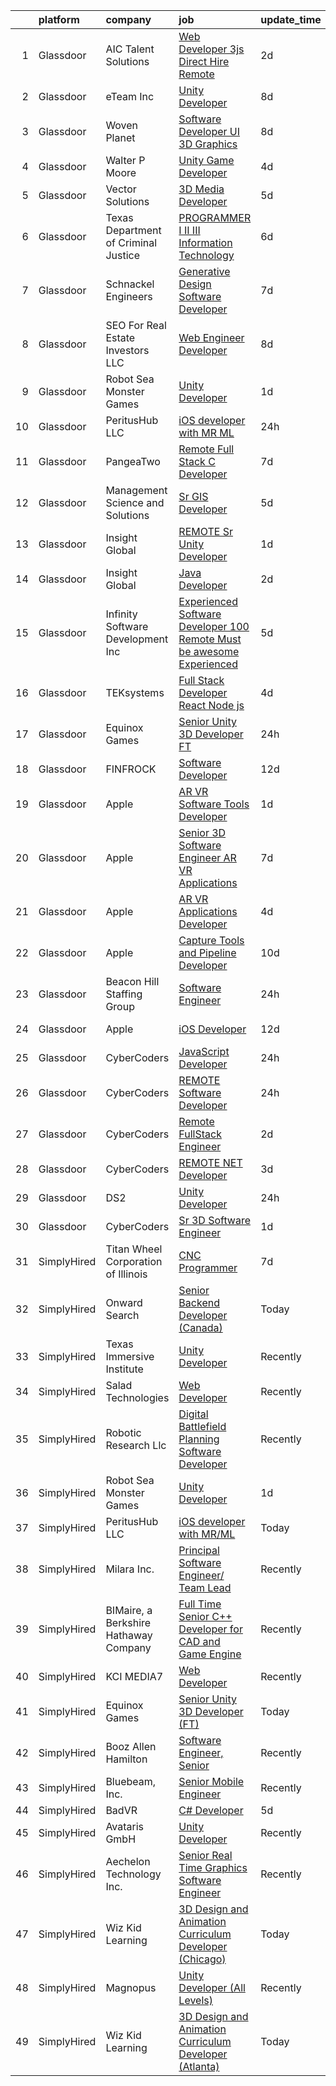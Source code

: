 

|    | platform    | company                               | job                                                                                                                                                                                                                                                                                                                                                                                                                                                                                                                                                                                                                                                                                                                                                                                                                                                                                                                                                                                                                                                                                                                                                                                                                                                                                                                                                                                                              | update_time   | location                |
|---:|:------------|:--------------------------------------|:-----------------------------------------------------------------------------------------------------------------------------------------------------------------------------------------------------------------------------------------------------------------------------------------------------------------------------------------------------------------------------------------------------------------------------------------------------------------------------------------------------------------------------------------------------------------------------------------------------------------------------------------------------------------------------------------------------------------------------------------------------------------------------------------------------------------------------------------------------------------------------------------------------------------------------------------------------------------------------------------------------------------------------------------------------------------------------------------------------------------------------------------------------------------------------------------------------------------------------------------------------------------------------------------------------------------------------------------------------------------------------------------------------------------|:--------------|:------------------------|
|  1 | Glassdoor   | AIC Talent Solutions                  | [Web Developer 3js   Direct Hire Remote](https://www.glassdoor.com/partner/jobListing.htm?pos=119&ao=1110586&s=58&guid=00000181fb80fac09bab8fd3d28c6714&src=GD_JOB_AD&t=SR&vt=w&ea=1&cs=1_35fd0d72&cb=1657781943362&jobListingId=1007998236478&cpc=8795CF9063CD573D&jrtk=3-0-1g7to1uo3jfn9801-1g7to1uolg2ck800-42d1ff104dbc4ce0--6NYlbfkN0CxPkF-BzwyCLkYRtldzuYmlWlTONvvGt8X2wwBmP0USINRxlVSG11m0YhMN7f2FWpQpM8HxDPKWaoAZQ-FeN1BHJDoqOeqMCBDhFoaoZCaK_mxp15qk8aJI9p7B_XnKVsJ6ozzFl-TCZP53hbAXlNpyNc__rzz_JWQdQSZrPUOFWQg8xbiC5uUH_xBrkOFWBoNowC-dqIIFx2QmRo5SI2zRI6zqX5SXeUcCn7bBTgYtiSA9htql2axQe_X2nQB2xfi9geKXLWvB2QRvWkY82GnFKpoVten03HFAiyzsPZieCqcQ9CqOUXPTG3g5FGtxSa5C1QJxkFd4g2usYV-hG0jmyjJiEcKMNv5F5rknKlINh_5jI-Yxlnu6zC06PCOVnInr9-nH7IFbiSbm7jpGdav0Oq9SLUjNpGWN6U35S8zDVpBjETjv6uO32wampGMSdJWKnTnDlgrmQlCcMYHz5zc0RZQuRhw1Bdmpivhh00qi4uUVviSIsJvNqAV6i_FiQ5znOK2GWEjXplC9P_onoC3)                                                                                                                                                                                                                                                                                                                                                                                                                                                                                                                | 2d            | Remote                  |
|  2 | Glassdoor   | eTeam Inc                             | [Unity Developer](https://www.glassdoor.com/partner/jobListing.htm?pos=109&ao=1110586&s=58&guid=00000181fb80fac09bab8fd3d28c6714&src=GD_JOB_AD&t=SR&vt=w&ea=1&cs=1_e6212256&cb=1657781943361&jobListingId=1007985414064&cpc=9908D8D4413DBB8A&jrtk=3-0-1g7to1uo3jfn9801-1g7to1uolg2ck800-e4f5f2f77c7a5e27--6NYlbfkN0BrebvuryEatuNHUHZCAQUz0OnV0ltSPb-mADEOcHGVot9rTrxxekT_0oFh76gfC5mPXlbWNqmB225apfScfrCU2JrkwAS7ewq6yO6Haz_G-wU55LR7RRBedLF-9-2wWB-zpB5YeSZ4IwU1LLrhnPtAiQ9DRpiCdciqnutn4FeqqqxBf-2elZ3V7AfpppKr23Jp4EewEy_82TE77Q4ey9HVr72M5_2YKn_UjOXN3KypQROVe-NnYop8kW2g7Sk0U97S-F-ZV9JJO4Juw0DAt-Q4yX0hZECSGMiyj__pWrajunFvjWBDrm8UNc4Wsv_ZXN7-J8R9rfecLK3j62ukfzXoRZOMG9aLrMM08heGyd9Mv1ry3pR_rlS0H-ndUffC1ufokvv2uuV3ZP5avJiYTmc_Kgy3n-j8fXefW6rFT7Y-5tL8BbJLCu_oRCXrx--RSsUw9NFC2deEzseilB0DJFloZalHH7BtrIALon2oor53C_D3m8oPZXqeBf3hVM327nA%3D)                                                                                                                                                                                                                                                                                                                                                                                                                                                                                                                                                         | 8d            | Remote                  |
|  3 | Glassdoor   | Woven Planet                          | [Software Developer  UI 3D Graphics ](https://www.glassdoor.com/partner/jobListing.htm?pos=106&ao=1110586&s=58&guid=00000181fb80fac09bab8fd3d28c6714&src=GD_JOB_AD&t=SR&vt=w&ea=1&cs=1_e5db8320&cb=1657781943360&jobListingId=1007986416991&cpc=CA5E2B5B7F82281C&jrtk=3-0-1g7to1uo3jfn9801-1g7to1uolg2ck800-45e24007f5f1396f--6NYlbfkN0DSgjPPcnEdvoK3uuxfISLALE6pB1FR7YSHOr_tSg5_QCn410VK5Ds4sai37YL-FnFSoIZqvE9RVYgU4zL2mlfJ_uFXv9xCsapT1JUXc56Sf65AsmN7g1lfrJd60L6aU9d3gZIf_D8CIwL1yA069_Fo_jYKHls2jd_9vSYBSvU59-ydQFe80vLvN-fe9_mRXH5aep4oiP8p3dgFAN-mF5VzDg6PZ14TYZL7oFhaDPrdzBu2b1UdvUio9SYTHgrckERlqAxCSxHcCZbRTIfBla4onSXXt78A0i2L3gfg_m3KS1t2WQsCmelrVEbOEpqwnYO-_HRB2PE-3yXv1uTb6_vr6QwqgNJaZqfuN87Psq9vsncdf1LWvsTBmnmNSJx5AXy30oEbhqA7XsL9TZP5Ogulnx_JwM6GzYxZxUGF7r57xOTx4MwWP8d68k4RqXBfPYk_ccofcrxKBOLkIYUBshkLdI9wsHCyt7ehbjKAQloafVMUW-0qBT_qtS2yg5puluXwukbggS62dG_G00BjUtyhhqH0g8N4kHnMaXZ-EnazjEcPaFbPUjUqfnkaHx2CnU1N6yXo46aIeg%3D%3D)                                                                                                                                                                                                                                                                                                                                                                                                                                                       | 8d            | San Francisco, CA       |
|  4 | Glassdoor   | Walter P Moore                        | [Unity Game Developer](https://www.glassdoor.com/partner/jobListing.htm?pos=126&ao=1136043&s=58&guid=00000181fb80fac09bab8fd3d28c6714&src=GD_JOB_AD&t=SR&vt=w&cs=1_f620845f&cb=1657781943363&jobListingId=1007994178150&jrtk=3-0-1g7to1uo3jfn9801-1g7to1uolg2ck800-a406b2601580dbc4-)                                                                                                                                                                                                                                                                                                                                                                                                                                                                                                                                                                                                                                                                                                                                                                                                                                                                                                                                                                                                                                                                                                                            | 4d            | Houston, TX             |
|  5 | Glassdoor   | Vector Solutions                      | [3D Media Developer](https://www.glassdoor.com/partner/jobListing.htm?pos=128&ao=1136043&s=58&guid=00000181fb80fac09bab8fd3d28c6714&src=GD_JOB_AD&t=SR&vt=w&cs=1_76e2e19f&cb=1657781943363&jobListingId=1007993677142&jrtk=3-0-1g7to1uo3jfn9801-1g7to1uolg2ck800-8e6ab28496598dde-)                                                                                                                                                                                                                                                                                                                                                                                                                                                                                                                                                                                                                                                                                                                                                                                                                                                                                                                                                                                                                                                                                                                              | 5d            | Remote                  |
|  6 | Glassdoor   | Texas Department of Criminal Justice  | [PROGRAMMER I  II  III   Information Technology](https://www.glassdoor.com/partner/jobListing.htm?pos=130&ao=1136043&s=58&guid=00000181fb80fac09bab8fd3d28c6714&src=GD_JOB_AD&t=SR&vt=w&cs=1_bee9404d&cb=1657781943363&jobListingId=1007989483650&jrtk=3-0-1g7to1uo3jfn9801-1g7to1uolg2ck800-961eb515f496a36d-)                                                                                                                                                                                                                                                                                                                                                                                                                                                                                                                                                                                                                                                                                                                                                                                                                                                                                                                                                                                                                                                                                                  | 6d            | Huntsville, TX          |
|  7 | Glassdoor   | Schnackel Engineers                   | [Generative Design Software Developer](https://www.glassdoor.com/partner/jobListing.htm?pos=101&ao=1110586&s=58&guid=00000181fb80fac09bab8fd3d28c6714&src=GD_JOB_AD&t=SR&vt=w&ea=1&cs=1_c4f49290&cb=1657781943359&jobListingId=1007987458836&cpc=93E38780B6DA0368&jrtk=3-0-1g7to1uo3jfn9801-1g7to1uolg2ck800-7e547bc3bbec425b--6NYlbfkN0BrTPNwjDoELvBVia9gkET74rNEsU_fi4RRK14NiMbuskwBmYiUl43ITcLe-zL9azDC2bpr2SCa5atbsWtVarJGFgRc_UdXsaXv9eSq5MhWIbYHXS2iNjxtl57jP_-YbQkWhoL7t-RZsYxZUoCrAWVDMEXxgRFdx9CQTy9-cnfIsIM4DpLEIpgy2J1BXSAbDoYknEm-Q6iqFiNektkaYG6dS66SngrUwl2ALFp5ZDKoh-6HpZ17ofqJaV2E4j6OgbWMRUzC2ax27rPq4tUdhvBBoYA5JicTMkBFNDkP3j-f6muZBjlky27rKlByzNx6YjQ_7KtgovrlYwqAjrL7w-cHamHS-f9nJA-YDhaZJF75jFPLu6T1kN87SvyL5slZTQUWM91OqW1jtub0leyA6lwvz6obJPla5v2H8YQYLh00mZI73ABFVxh_SeGWyHreKqR5LkoZViWoMYNXVbKb_7BQmf8VMPyNleF-7lUUnxFSDYeCGNmQfR37otQCAXF-JM9TBEAWuexCQTtA19bnUMc9wnkX8jvAc8I%3D)                                                                                                                                                                                                                                                                                                                                                                                                                                                                                                    | 7d            | Omaha, NE               |
|  8 | Glassdoor   | SEO For Real Estate Investors LLC     | [Web Engineer Developer](https://www.glassdoor.com/partner/jobListing.htm?pos=113&ao=1110586&s=58&guid=00000181fb80fac09bab8fd3d28c6714&src=GD_JOB_AD&t=SR&vt=w&ea=1&cs=1_58f64d2a&cb=1657781943361&jobListingId=1007984815447&cpc=1CBFC3E34E2A31FF&jrtk=3-0-1g7to1uo3jfn9801-1g7to1uolg2ck800-b3d23f29abf857b0--6NYlbfkN0DJfnl776HxIft2MNDC1rkXQ3Z9Iau6Lmi_e5Adjz34l-U_GG9K-pzeo5vzy-H4UdIoCW7Lz87_etdtZZRan6N-1kVoIxyTUChKASzotUIiuPIjmTCuTgAcmu4rBIGIwj7m7wEjObYtC0hBXrIScexmHwPmZ9QxsG_rHyC0eOPqSdmYPAJwIkCP02SvWl_BBPDvoDbIrVCp5Og6X78mQdLcqa-0i_SnKLKrJ0nEiZV82l1z81q6x9vuObeeDKaifqmY7HckeJ1U5hrMGzdr6YLwKT4jeO9MqY9SyJxynu_eY5fszWsOjJrowYsNg_RJuIzPueuMOLgVt2jLagESDfwMyfU7MUQZ-Jhiy1wG22q_MusMUzPfcAHKO-CcvyTy97iJu3mR6CZaHIHESfdYJmeQrAcy7aB-o1MT2bF-ljLcC9kljTNFJCCZ-JzquRYyzM96wLsHEGv9Wbcyww66jfMZMvYOjgY7Byv6kvB7NkStV6NQfQDZWWiKE_yG_MaSMls%3D)                                                                                                                                                                                                                                                                                                                                                                                                                                                                                                                                                  | 8d            | Texas                   |
|  9 | Glassdoor   | Robot Sea Monster Games               | [Unity Developer](https://www.glassdoor.com/partner/jobListing.htm?pos=127&ao=1136043&s=58&guid=00000181fb80fac09bab8fd3d28c6714&src=GD_JOB_AD&t=SR&vt=w&ea=1&cs=1_8dff0991&cb=1657781943363&jobListingId=1008001069165&jrtk=3-0-1g7to1uo3jfn9801-1g7to1uolg2ck800-bda0a343296c4b50-)                                                                                                                                                                                                                                                                                                                                                                                                                                                                                                                                                                                                                                                                                                                                                                                                                                                                                                                                                                                                                                                                                                                            | 1d            | Remote                  |
| 10 | Glassdoor   | PeritusHub LLC                        | [iOS developer with MR ML](https://www.glassdoor.com/partner/jobListing.htm?pos=103&ao=1110586&s=58&guid=00000181fb80fac09bab8fd3d28c6714&src=GD_JOB_AD&t=SR&vt=w&ea=1&cs=1_9b4a0b1e&cb=1657781943359&jobListingId=1008002653990&cpc=D99DB9A39DE67464&jrtk=3-0-1g7to1uo3jfn9801-1g7to1uolg2ck800-31c7f6a7fe75da96--6NYlbfkN0BBGG9LMNqL16EzDx9S3nKk4b6IwprgSJginr0DZD_oWwIUlrrUOnxWQk4fUBn7-OJODMcwRmh8CI1L4KRUKNsLcYLAsYFbI2lKvtQPqBe4qqEZsD0onA13uwruH8CgzsgqL0YlGo9B7XXch487yOxGrS1Ko6PvxMwLiXfg9tPhRwrYJDP5NAXrSEBy_ks368w9306TXNuVvfylxmt1PPmiKLqaexqqo3dGR_o00-Kk7SbduguXxOWsZBRdpslFrOgiy9eWN82ydL5jzzcbQH2k7glf31TmJxkxfplLzxkT4s7qIwtms-B7-xQTANi5eEUtmMDxPdejirfnqwpuXzZZ1yg2vpxKROtcdC2vXzlEW4yJiOYGkqstjLCer6JRI6xA-b3kmy11lt191G-1eGVa2uV6ol857duUosLGASAl0Lr5BHCUsexLJwDnNZ57r6CFlxW7mQyv_g2lExv_G4Vg6Z-kLb76IcoN70Apt3XgI0aEsn4udUOO701WR4roYnb6lFA5ZsFRCQ%3D%3D)                                                                                                                                                                                                                                                                                                                                                                                                                                                                                                                                  | 24h           | Remote                  |
| 11 | Glassdoor   | PangeaTwo                             | [Remote Full Stack C  Developer](https://www.glassdoor.com/partner/jobListing.htm?pos=107&ao=1110586&s=58&guid=00000181fb80fac09bab8fd3d28c6714&src=GD_JOB_AD&t=SR&vt=w&cs=1_a1776411&cb=1657781943359&jobListingId=1007987822530&cpc=63C68CF611DF075E&jrtk=3-0-1g7to1uo3jfn9801-1g7to1uolg2ck800-b4681075ca74780a--6NYlbfkN0DNW2r_g_L4iYlqGxiHKsZQ9YGI4uo45ioTMb5HFAR8n6iDGHO1VjmvlIPbblnpE7ZtFBUYOjTuSl88U1jlK8KBNXypQKDW4Bo4bremIaL_2KQUJN-eXeaNSHEhinoUH7nP9bxEoLzuq5DJ5Nb9TgROI_7XQVUiJwM7zoMFyd7Euhr_f6gFbbZOqLOSWdkaGPtGeqUe__tPvXsYU_hVeXmvOPSE7crxtZ89-4IIFc5amqrUaJlK3a1sXQcRckLht0qhSl52FEwoLrUXk9rjahfiPe3o1SVSOTyD78I6eYLdA2wYVO6O6v0p_Q8JEXCLYiJaxlKed-FEnW90ESOhfdFu9B6MbH5uHdaYvjDJbFuCi2c3U2oX0ohMeciSuAsZcsRi29nRApwokczroPX9g-P0haZBL9jsRNJhZQf0k82pDpYSBQDGCw4oUmRI6nqMNzje_S_qbP0cipdvJe4ZQ6aZNvtoR8tQy314NWvIfsyUp7AUdXJbAl7cEBDVMkJrBcc%3D)                                                                                                                                                                                                                                                                                                                                                                                                                                                                                                                                               | 7d            | Daphne, AL              |
| 12 | Glassdoor   | Management Science and Solutions      | [Sr  GIS Developer](https://www.glassdoor.com/partner/jobListing.htm?pos=102&ao=1110586&s=58&guid=00000181fb80fac09bab8fd3d28c6714&src=GD_JOB_AD&t=SR&vt=w&ea=1&cs=1_0301a4ca&cb=1657781943359&jobListingId=1007993181729&cpc=96F8E6828E6A41D1&jrtk=3-0-1g7to1uo3jfn9801-1g7to1uolg2ck800-a9695d677b6a2142--6NYlbfkN0D788tVLZnHYB2JKTLmCXo4PydfvtZKcdbYx6lxKaz3Ivsieb2l0W2pmT-FnCBvTR_2KStkHn2n18Met3D4blVPB3VXfhj9WqCcKZXx2lqe6PNsKh2TVpT8N6_9mGIzwqC1aQ-9oxuxGHefqz2Hzn5Vi7fjIW9PAaonWuAqwN_JRMWxLAokTEh35qHHAVdiPYF7wfwuit3zWRml7kfDC5cllGmF58nvs1YBDJC0awGsG7UG5xtN2qnoAKqs7GsQVBfNE64b0Vumyig32idoMgf1UYhfTFYRLtoS-x-00xIc4I7cTb2kMkLqFe4YMlACTNZbib96O21G4K8hyexjDKJkT3Tl-wVVZfILqLUseAGj28a1QhX4ptlEAXlHluH3rUTJkr-joZ09stpZZI-U4qBIM_71ltMRwTNKzdhgvV9-d2OLb3Lsv8nvRPRJFxPTGR-3w4uUtd80U_XWRaHXzGWj-zUWf1-IWOXF-rkzml4c10hJFtuZslCOml-8IFrp3ko%3D)                                                                                                                                                                                                                                                                                                                                                                                                                                                                                                                                                       | 5d            | Washington, DC          |
| 13 | Glassdoor   | Insight Global                        | [REMOTE Sr  Unity Developer](https://www.glassdoor.com/partner/jobListing.htm?pos=124&ao=1110586&s=58&guid=00000181fb80fac09bab8fd3d28c6714&src=GD_JOB_AD&t=SR&vt=w&cs=1_c1b795b8&cb=1657781943363&jobListingId=1008000659662&cpc=654405A9B1E0A9F5&jrtk=3-0-1g7to1uo3jfn9801-1g7to1uolg2ck800-80788efc9f9fa667--6NYlbfkN0BKkHZu3wF05EeDimN_p6sYpKCMArvwa95YdH7UpkaBCqc7l59ErwqcyE8VoIfttn5W_w6EAn_SwakPyuGwpNktc_gZHAw-DgQg7Q62UskeLFQjDiXWL9q4pTh5dHyLXLlE5DhZ-P-H6iXdr4RaTGQwTo8Cr0OwsUIF93ICJHXQej6cjs5axxA6RAN1CYWUDh5Ttb-XufQLSO3rJ5SGF7-J9TxyQ3nakVQumC03MOj_Y_Kah5pIaXj_9hKLszCCzrdVLbpO7OnXtTy02dnhoHPfkwUige7nSVeHZ8Swg7rBngUnb1sc_IY7NJp0y1ZevfsrD-yd5WHTke66Y3DAPqnIsyBZeZhdABFrABjhWyX1fN1E80RvoA7YqqtZq4NEGi6nZrAfb-vJrvV3qYhUppY5fezCJkYmyREw-Wguw1Mcw0uBNhnSGo6kC6LImIpR96Q-VO7RLQOp_QBkPjwy-HTB9TlFsIlcqcFUW0wqQQsyew%3D%3D)                                                                                                                                                                                                                                                                                                                                                                                                                                                                                                                                                                     | 1d            | West Hollywood, CA      |
| 14 | Glassdoor   | Insight Global                        | [Java Developer](https://www.glassdoor.com/partner/jobListing.htm?pos=125&ao=1110586&s=58&guid=00000181fb80fac09bab8fd3d28c6714&src=GD_JOB_AD&t=SR&vt=w&ea=1&cs=1_76bce1f3&cb=1657781943363&jobListingId=1007998111564&cpc=8795CF9063CD573D&jrtk=3-0-1g7to1uo3jfn9801-1g7to1uolg2ck800-d49feaa506f6a5d7--6NYlbfkN0BKkHZu3wF05EeDimN_p6sYpKCMArvwa95YdH7UpkaBCq4jyhlUym-tVPKEMJWJqtIBWST8Ridvuw1TcBNgvslqBVC8grcucwUnlNZb9QChZi6R9F0DHkHYcD0Q-HjzaXM75yNf0_7MxDrVv8GJ5VEHkx3orCTyQh5PcCSWBCeZll9_iMThV3C44zLOmaPh3LWpJdRB82gvIRzu8ZSS2hwpqTdKr-IsQtBALFPeeVjKDBB2dK65yraeiHeGZ4QCBS4YymlGWBjlHgEo-mrkfXCGeOyqFvH61gwmc_D1j_QubixPbQlKNSQcnlFuN8M4sDJJEiXiJ2CPWBU_2LzhfjAtmCWnnEV1GCudeP6abd2-4HvtKy47ODMhLOwqfOo-Caep5QWGboIXKM7Ewhq1JJ10Tg6jEtLM8HoY9AEHpTmuSoC3jwdQEshXimCjjLz48qPmC9-qT9e6K-2gsf32S8_oTRUI5Mgp_1bke7Px5RscfITEImplxdFQXCICCVW9txyYvq5oQzFUCA%3D%3D)                                                                                                                                                                                                                                                                                                                                                                                                                                                                                                                                            | 2d            | Syracuse, NY            |
| 15 | Glassdoor   | Infinity Software Development  Inc    | [Experienced Software Developer 100  Remote Must be awesome Experienced](https://www.glassdoor.com/partner/jobListing.htm?pos=105&ao=1110586&s=58&guid=00000181fb80fac09bab8fd3d28c6714&src=GD_JOB_AD&t=SR&vt=w&ea=1&cs=1_9237a43c&cb=1657781943359&jobListingId=1007993394974&cpc=1160948BCBA38B5B&jrtk=3-0-1g7to1uo3jfn9801-1g7to1uolg2ck800-eac65cdda7870806--6NYlbfkN0DXKDYI_yepg0NlIxbNRNpLYk6-xAUlLi5O8UrMeMQSh3pNpjdiW1Sf8S7F-R7ry5FRXc-juaRw04YKabKgxk8-6Iru4SUJLBmPhkQiSB2TipXdLRwztxZIGFPW1Q4dowMoeyW0CQZCb3NDnlQrFdAgvHBP5WPEDsrbrqIc9s6hXIaXGTBynWm7xz1TuoFFnYbTTs5ynBp_ESOZqAop8XBa35Cik2tBdJGCW8xUOi-kagEx-Z_iULWlSzapSXzQ5q-E_SDm1IwbC_Ee9-13DjhCyg6yoJvL_fNtlVQZ3SheGYY_KNSgxJGl7S--KJJbPMOWZoO9UT9IsHSDCDKHZXbHj-4PjdeITn_htVQ1N8l3IQdJbr4VGxjgC7QcWPSZMx020o8K3ud_jkKckjiu8GldpNTrYjEo-6pn1FN05_Il8LbSSsKHYrDW4LntGnClghKKrAzKjuOQoT_U8SD3N43XLLHQGJuySvUfqB6FBP9Wy2h2lX3p-dHO9JlGeOk-CIgN_C2sk1YVFqbfqav8exXhF46VfjmrBSkA_C8TZC11v47DUeZN7dLzq4_KiGVOO9w%3D)                                                                                                                                                                                                                                                                                                                                                                                                                                  | 5d            | Remote                  |
| 16 | Glassdoor   | TEKsystems                            | [Full Stack Developer  React Node js ](https://www.glassdoor.com/partner/jobListing.htm?pos=121&ao=1110586&s=58&guid=00000181fb80fac09bab8fd3d28c6714&src=GD_JOB_AD&t=SR&vt=w&cs=1_eed91156&cb=1657781943362&jobListingId=1007994197078&cpc=FD1C1DA32C38CFA7&jrtk=3-0-1g7to1uo3jfn9801-1g7to1uolg2ck800-e5470a0c88ea5a8f--6NYlbfkN0AuKz8EBO1xHDEL7V2YF9xF3dC_I9B9i-Zw2Jh8clPMK9BxhHDJszxSyW718EipT5MlaGIjSuPp5ThcRqBXMXYGPTa03Ekk-65yCIpng8GrnZwI-xdKEpRv0ZmCj6anxiJ7czwOpXb1PgzGPNwQoOONxMJO8q6FFUY4ZKBspCjha5KoeZTS0ko41y7pU3u5dFtODNAb_8SgvG8pLOtejoZ6odlNPfcl0zri6Z-ErckbIbIdHNm4VZ35V9WcZCF_eoMtvdpbnVqeD2d5iQq_ADXulTMCryibHXcYIswz1O_5avjnf8E96PiKJtrCCdEenVP35nDwTy3Dudf9OB6RYq-ZoAV2s6UVk8unvH77QN8v5yBH-rCurmXzJ77LqjtNlei1Amy1O06P19XqvuC1eVHzP5hHS9GHgEVV6jB8kOh5mg_qjVD8AjlX5mQVLf2pgPCp1hl4yHJk_3FcoN-SMNrngavsDSjeyH7mNOyW37gH1wqxJgeYS0Rg4r0t1ITM8Zs5sViHlgTqXlWmd5FC5bWr7eI8sxhtZc30X9n5_ZIiPu2AVrlOndNDJQcer8CKQy5xn-PwnLPlGfp5P5QDQk4VakX-5a140ojcNJ456G1p6_pFgJwn28VCLahIe7LMGaIxlQjS8VcsfC7-ft1Y4wFbMta-F0Kaw1WOE8p49mhpFUSg9oCv1Jpg5l6bFtBdt-hfEenDjDfRzbxOyhLgStSu5kGkrWu3cr_M5r3emV-_iTTKqPiKy7Ja_0z66j72z2ozX_45gSyNYffoE0czgHpcsIh26gmqka9Q_DsxtGCsXEYmb945Y1cMQXA0TQW9ZYirkkaRQxOg_gG6Fd74z8vSgUimgmeZved1krwxSsUXoOfpxAh3HAWgl1pnfrUy-TzsuKvde3UjzofAeq964TSI8RnywSLgCkuWE1fIvjmQXw-0q_UCQDVHg-6bmAogQN1qKh09r91tLg%3D%3D)                                                           | 4d            | Atlanta, GA             |
| 17 | Glassdoor   | Equinox Games                         | [Senior Unity 3D Developer  FT ](https://www.glassdoor.com/partner/jobListing.htm?pos=129&ao=1136043&s=58&guid=00000181fb80fac09bab8fd3d28c6714&src=GD_JOB_AD&t=SR&vt=w&ea=1&cs=1_21bfdc5c&cb=1657781943363&jobListingId=1008003082129&jrtk=3-0-1g7to1uo3jfn9801-1g7to1uolg2ck800-998934cf1a1a27dd-)                                                                                                                                                                                                                                                                                                                                                                                                                                                                                                                                                                                                                                                                                                                                                                                                                                                                                                                                                                                                                                                                                                             | 24h           | Remote                  |
| 18 | Glassdoor   | FINFROCK                              | [Software Developer](https://www.glassdoor.com/partner/jobListing.htm?pos=104&ao=1110586&s=58&guid=00000181fb80fac09bab8fd3d28c6714&src=GD_JOB_AD&t=SR&vt=w&ea=1&cs=1_320626fa&cb=1657781943359&jobListingId=1007977621221&cpc=E6B95A06C1BC174B&jrtk=3-0-1g7to1uo3jfn9801-1g7to1uolg2ck800-801552c2a24b1d78--6NYlbfkN0C3s6SQssVyjM0TBjXC5cY90NsFTu6k7iXDnyh6Xjam_d9QdXGBKCdiTRGlxXPp6GLbcA9E9r8q4p3mOp5GraLVB1M4cMKKLsfTN3yev7NTS7jOD1a0Ueiv6Gv_FF1NPHaKm8CTgzq52isBT_HRWkNw1T1zekeHzhwHdMJ9l6qIUaH1iTu73jV1ZriJrbFUvU-Y8zh4mXU_MCH9mP-VyTQNT93tveAXHj8FmRHYoJH-2tj6KTuKnU002Oo3s_lIBs-gvIbkP7BtY2-SCNyrxFg06ALfeUw1Ablf5yClYld1BI5w2U-eRwdXOJP29PxAFnwv5YVcFHPoC4c9tvI-l2yBc3p1exENREjlyi4PGhuEIuRCZdu9CroymrGjLE-e_iAtIcKMA3SQnkqKPAGHEZC_ECZlBXTPCAn_eZAEeEPPXIfHKXDWtXGV-19xUSd05X1JGtDCW3RwlG0gDGj5mjwvl33h3CWic8CxqIHwDtmFA7-IFWwB3VfXK3OZXNP2KTY%3D)                                                                                                                                                                                                                                                                                                                                                                                                                                                                                                                                                      | 12d           | Apopka, FL              |
| 19 | Glassdoor   | Apple                                 | [AR VR Software Tools Developer](https://www.glassdoor.com/partner/jobListing.htm?pos=115&ao=1110586&s=58&guid=00000181fb80fac09bab8fd3d28c6714&src=GD_JOB_AD&t=SR&vt=w&cs=1_69dcfcd3&cb=1657781943361&jobListingId=1007999357679&cpc=8795CF9063CD573D&jrtk=3-0-1g7to1uo3jfn9801-1g7to1uolg2ck800-5e34a489f6bfa617--6NYlbfkN0BvKrLyj5gPmtZO9T8euul8TCxuuKNOtzRJOomxnwSEodTz2Bc-sPZlbtkML8D-m4o0PPBKMtxpViCtWmEE0Asi06jdIkJ37GnsvMDEpY86-qECgANHY2kZnqm_htqoO8YKbtAm0QdrFOTc5ifMorPfoh7a7GKH0mRGYkc13_SGDKeidc8QPmXEFS6GjZoHFDC5KP0iJK2QGCcNusNqJchTZJqjZEEEow60A9EQnNRfeAWRicvhHzLdQ1EdpoiXaZ2tEmUO2Tgbctt26fdfMooReWaQlpxXScX-AEDXQXiE6obaK4BMIs5g-FgnjiC0ObO6JAE7-a9f6qBmwcLDDpAN2XpAHswaAv7T9z--spW1frIW3JoXXAXct-8_OatlizsTiRWiLgLwtfyHS0R4D8OugUdMruCxEHwaau3fKLSHOod4NA_vEGIEJhBLHTRSzJBfmPBdD1IlmaA8UFLMholaClL1KD1vs-_wp9EEnidP71BGRLH7__LMHki9FLhyWK0GyJCbQNYeQHUonwpp7PT9fql_yXUysZKZsYVWbnRmOaqHOE2JcWkP7dUXWTPS1vr5vP2R3hQicj5IGTy0ibxF2fiCImQWItS0M44AFJtKzPeD8cf2JFhUyNi8vdSYxpzCE3MXbhi_TpVg7lH9CPUQOd0ri_B1Ou069uxgYbVd420QLvUCPTi3AkddUUvZjQMFqDbP7uEPAXix7k1WbiD2ii-XCKIMJCBdehbG6O2_TGoSxV_tuMFIfX1jiSl1yGQTP2ogCkW8fCpuZ65-MWRa3NTHOSC1_g9mku5qSJfxpPkGdhUwzrhBkP-rmwaNwqCkU1WmKrqPy_Uk4S_ZXbvUOMXCA47xI5d2ODKj4NlJnKfFcoW6S7kih7AOiiLzltS1sR_avIobD-VuS2YdM22yb6qxqTsWw9L0yzkxAZFWikS_Ni1KnTbWLnq2OjZx72VQTidLnUX6xnKMgsKkduB_)                                                             | 1d            | Boulder, CO             |
| 20 | Glassdoor   | Apple                                 | [Senior 3D Software Engineer  AR VR Applications ](https://www.glassdoor.com/partner/jobListing.htm?pos=116&ao=1110586&s=58&guid=00000181fb80fac09bab8fd3d28c6714&src=GD_JOB_AD&t=SR&vt=w&cs=1_8d254490&cb=1657781943362&jobListingId=1007986637432&cpc=AC285F3A3ECA6BB0&jrtk=3-0-1g7to1uo3jfn9801-1g7to1uolg2ck800-4186d3402bbf687d--6NYlbfkN0BvKrLyj5gPmtZO9T8euul8TCxuuKNOtzRJOomxnwSEodTz2Bc-sPZlbtkML8D-m4r72eF5UcTDMU1FaSYnofi4ylDPY8Pt1Ty3StQr7k8aEwbt-B-z-gOzzE6aq1P65m-tE6OhN0GONET-xmMmOEDXAdSHNfjDSeAdtU_SylFYXs0TNh3DdcT_BUPrq7TiRpqR2yEqMXh6tPekF8TWLFI2_Q8UJUJXES51v1CUhZBKTZBNDyRQqFobCsDIBGdfNUUFzd0S_iZFvOPi6SKkd9fDAKK9iwTQbEusAU0CYNC619NUTVZPrpOg-IhNEpn20hCtvblM5MBmdUaR1JMWdnLurYXm9sYM39dCORqdHAuG0R40PjPpwRkFXxdCwVJWXgfQwbMAXULdH2EPHW2g7GjUPWOyk96xdswK03Y2_ctOxrZWz1UE4ElvXdAvScktXwrXVTslCgf_LDJROuQqeWhbBMtQgly9LXAljakH82sbXVRpUnAlt1Yi_ZSsUZodglxirsp_yvC8JbzjTkuFjkRbwgSVAjwe_ZIRxj5KE3VLdO2ucrSTt9mINtt2_dT44CkR_3zFm6lWXAeUFlw3pqV2QRs_22PYIxoo2mSK0rN7HW3RFNNjD_PIYL9DeNc1xAqS9_5FpLyHJ2hl8f2wqdUzcPQFMs610qp97YgIGLcjxn1rDzNMTLzYHyHJn-q8MTdj4000xIRcLbIUDDRLpQbFY0IIlmN-mksKSc8q1KHzBWBarv-9YSIm6gROeeqb3LDu34-9psxJjiwVC2Ek2q3uQ-osiggtHo_rwhe_8X-KRBowulYnT6PfeItEj9UDQi-kB6orJ7cpKEXAhKtas_lPNZnBSRxwZ5LackQU9t3F6iBISES4sndHSOhbwqsMpxDNWuRZ3qVeU6M9eLjP1-I_ZupdseSEu7Pdj1ZefWGMgSn9SKmaPuKjQVxQc4Dd2sO2NNX5zkvMC0lurpBcipddNIVTpmXnIK_ZB1cnLXLwkw%3D%3D)               | 7d            | Boulder, CO             |
| 21 | Glassdoor   | Apple                                 | [AR VR Applications Developer](https://www.glassdoor.com/partner/jobListing.htm?pos=114&ao=1110586&s=58&guid=00000181fb80fac09bab8fd3d28c6714&src=GD_JOB_AD&t=SR&vt=w&cs=1_4b78f0cf&cb=1657781943361&jobListingId=1007994891462&cpc=F41FEAB56D215062&jrtk=3-0-1g7to1uo3jfn9801-1g7to1uolg2ck800-15adf13a267b7ee5--6NYlbfkN0BvKrLyj5gPmtZO9T8euul8TCxuuKNOtzRJOomxnwSEodTz2Bc-sPZlbtkML8D-m4qO4tenHzNlb7E2qJGfEyi-pL3ya1mCfx4mIE81vJ-_0NUs_GDhmArWDmFns1206buQWsG-nkoYsR4TWoGSK0mR_xd7k5MLJckPV9qEvYYh3XUp54phnNmACGSc7Ya_8FOwqMdUYGzTNb8wSjqg3HVf5bivh_gq8a2i7e4vbKjdBBpQfIYf-9I1Wr9dGchoTcZEzwmJCSofzm4exmQcIjfAYhM_mcFXIMBWMdbUjS_8XXNA6i7wmiO_3GLtsOLgxGjyGiffKLUgq7dIYC7tGkrtBIbuFChp9HIw6T1ss49EGkP2BNAsLcAAKNHexVPxpEUYwyuF8m1z2VuH9zV0JLNV16L4JnzNzp_kElW6Kf0s20XKvnhjqairqN3Q-Q-1A_A9oIUhnJy1B4Y5TVOahqwbeciCuEiH2PJ4Vk_h_13q2Do0yFOA89osSia5bCHmBFV6NDcWR-nN6ZiDz8g5IY6rtB3LoJ7Lx3KfUaWrmJBpkMiwVZpdkzhCOM5xgBPTNTqx8Ut96TeQ-8u1ovJpuUj3vbv-4GSWZ7AUxL2vKodrsvW9aO0upjPiUhBuh0zSUjTOKAXOYjEngsufNhP3okAOeT3tt_a01qj0j1oGtLymxXq-l89R-h4xZjz-kamyZJLjwwxxWO5oBWucO329kgVdYpN4QPxA9ntHKB7x_U-TsztlXP5QjAbtyQRyNOhCEwhd3GGsW-etF5dBKtjqjWemULgouilyEeKeLyaOgiCze7BUbFs8xAz_ZoBTS-CD6fgXot1aeZdx8ugoZWZ7R57KUWyb33T6wjtOJH3m5H5JwKD5PJPFhnw-sdJcuntFRbWymEwRFygGPqbZiS3XN9C8GEpJlm3C8s0K2eZ4sfeEHnf1RxLlnJRMr17dAkR3E54kvEzOlwbqWQ%3D%3D)                                                                   | 4d            | Boulder, CO             |
| 22 | Glassdoor   | Apple                                 | [Capture Tools and Pipeline Developer](https://www.glassdoor.com/partner/jobListing.htm?pos=112&ao=1110586&s=58&guid=00000181fb80fac09bab8fd3d28c6714&src=GD_JOB_AD&t=SR&vt=w&cs=1_0fb1fe56&cb=1657781943360&jobListingId=1007981077928&cpc=654405A9B1E0A9F5&jrtk=3-0-1g7to1uo3jfn9801-1g7to1uolg2ck800-c796805ec619ab98--6NYlbfkN0BvKrLyj5gPmtZO9T8euul8TCxuuKNOtzRJOomxnwSEodTz2Bc-sPZl5OJ9R4TJsNdslf4gQgEh9Pz0Pe1S6v1FwmfXKaxTZDoi0i6Cz_sugynG2e32SYVCiG60qnXAXnQ6-taL3j1WMMBulRR4e5LvBSZEP6tQ8QHqL4qh-aI1MnI45mOz3nx7iH82MVD-dBPfUfhU0PvBvLHD5yZy6Y22Zmiqkt0INfmml10p7yCLn7YSqE3R0kTUWEgdXTV0Pd7YQXTHYPipkTDhI6X2AvBiC84dRBBLZeDhcJ3ACn7S9WxP7Opcb5Uqi4tnhX6pOzXwllTSopECQx5woUxoFmxhPo7IBKp6ZN98CcVpNk--hbEuSjzrP6LzshawfZCdpNwyMilBVvv1ukHy4BAzWNYtHPQOvwXoxkzgoXR7IIiVqqhA2VDmEfK11qzpdk7SWSHtnuvKvAr9hy8ceI14eXrYOLtTDkFxmBZvNFbmNPRHmoPB6NYfgY2rjI207vZpzGHy4MZAO30nlKGg6rI-P_TjPT0d7Ef1v8hEDVBYVn5Z20pyaiA9XD0v2WPsOoTDfolcGbY37zE6QXrDxmp-nAFwH401zdiP9hqdtFUFl3Cv49NGw-TuKKKiVCmwRJvGpd922TvAwv4EGfzgOmwT9kyIAx39f1jnX47mCVhCv44zcuREiwLngYycPpce2am5QG0Zy0Nvd3hywHOsuPp56hcf0pVqROdttCySHXycPdudU7qOmCNGb0Hcch5S1tBVdvMyVhSpAxV5MGm--1TXEemioN1OXWhcRSo-YCtRp2abaQkkj3Ot45Ah3TzXKTa_gHcd_q45IEpoYnADPSJJ5xgvc79bw_Nh3wCRs64eet1-4lcOpC-b5pM410vFoGb16Y3it35SgBj7kmmine5vWrPc0z_d9XOq_pSko88jo0on57iVzwrYEk-m1ZiSwxitPhHp7qCCtzQYHAWJrL7MmZaN)                                                       | 10d           | Culver City, CA         |
| 23 | Glassdoor   | Beacon Hill Staffing Group            | [Software Engineer](https://www.glassdoor.com/partner/jobListing.htm?pos=108&ao=1110586&s=58&guid=00000181fb80fac09bab8fd3d28c6714&src=GD_JOB_AD&t=SR&vt=w&ea=1&cs=1_7a0501f8&cb=1657781943360&jobListingId=1008003226638&cpc=4050D81B60456B41&jrtk=3-0-1g7to1uo3jfn9801-1g7to1uolg2ck800-0e08e9abab36b251--6NYlbfkN0AEoGMyuqqa4fuJ8ioA0yHILhRJp52EdX7fBgN-aGi6iM2GDh1lJ9NOUQwg-HKPdM-CEkmE5CvyZsraXWbHaU_g5aWkgcuVt4xizANvhmkofxtvamHes7XRfHC8gMm95jBjdN5sih4EYSQAI1lvZivcMm5TCBjjplVMuzY_r1yPwWZ0vnbVHUZCMZUqAj-2wLEZaBIBgpBojpKAAeKVj4CbbBlwlh1G_txUNMUCT3ZaahHWPYmZbUPc-PCFLyV6_6h_-WI3vxtGH3i8GGEIe271JMJpEdTmqC0hyTukrKz9uWdjEekZ5R20HjZ-DuLpdjoEiig4eNRCm52zHPXEDfocnDH4POEHr6URQS9FyTjg0Pvsiqq2ILtks3jM9Deq5WINUD3C0bqxp3IZqxntfTXS-NJEVt_nCD1Cbv-Nqsfn-rzofP-OT7pkiZctpxEV_abrb4D56AIIEBM38-okHHg-2Nytm5_rr-TCAq1EGIXRuXZWO4Z96bN9-RFm08cJEp0fXKiDxFoz1oYgJdBQBKc0xiFj6og8mqKlYLIPIefo7uaUQNLlmnMz)                                                                                                                                                                                                                                                                                                                                                                                                                                                                                                     | 24h           | Remote                  |
| 24 | Glassdoor   | Apple                                 | [iOS Developer](https://www.glassdoor.com/partner/jobListing.htm?pos=111&ao=1110586&s=58&guid=00000181fb80fac09bab8fd3d28c6714&src=GD_JOB_AD&t=SR&vt=w&cs=1_aed55869&cb=1657781943360&jobListingId=1007978378618&cpc=1160948BCBA38B5B&jrtk=3-0-1g7to1uo3jfn9801-1g7to1uolg2ck800-8d4150d959f755b3--6NYlbfkN0BvKrLyj5gPmtZO9T8euul8TCxuuKNOtzRJOomxnwSEodTz2Bc-sPZl8WPllYOnI2hxxbwS8TdA9WNTglzDTqZbn5Bu3fFUduUfTDK8RylNb8KGvXIr66mpwJ_iDAXAk3-sH4oTmpKccyAdaRBe6RwP0isI85kB5I8HuVhufLcN-eJMV74BDn_gwyeSCtN69ZNGqbTKFRSNSI_EQkOycFgurwqkyDboCs2UjC4VQCGIMMk16DGU9MneSQ8EVFgdlpgTICg-FiYLkWLU7sn-dQB6EhjMeLBVUUGHJLFrIX4jyWV5brc5CMNcblTMdU8YMfQ7sR1itpSWFQXbDYOongXI_i2MbeRLNPMpkHRFqzVDmigkzSNbhv9B_YPZcPHP4v20UZVeG9wldox2kv2PJLmOeksmlledeNwSVQP63aDRlRY2cGIEClDml-fSa52JjQdvPtQ5y25uJ0V75g7Qw_WbKxqdG3OzZ_B9BdO5faYcqcJLF0848km_OLShCXRjbne8z3ZFmGqFjvjFdcUFPI7IQnUPIQi6kl5e-S86lYKcpmH_B_WQpjZHtsKjYN36qfJArl4E9BgbRSDuJjtbxi38bHDDxV_OO0GA1I6waqdisuZfKGG42MZrvYNJHULp9aD2x15MX8RsMeW8vailD-nO__x41Qktpecb1v_JhUQa2uHilnhIVGfr2c1HzQAIbQFJ8yy7q307J0FIk02vGjnnd33F6Rj7ZMywGjE4IiIP9pK0TqXwk-Ol5rM243yKLS6Sqi6AgDe4RQMvLyPwMR6-kAe1vv2YCE_j0csiCc5g-ncbbrj0-K7EwOrARj7zVp7WjpJf9NHKhztt-8ipD27ez-8tofBW_ayUhTLiAK_tqSUg5bTXuTJ07Bvl0ItvrByzPQJTqMx-cXzW5xwGqY8CdwwmX7LXQ2lqT5cSMmCOKVHyJoQWT1VMRzqmkCyi7oMiPyMD5m6F2A%3D%3D)                                                                                  | 12d           | San Diego, CA           |
| 25 | Glassdoor   | CyberCoders                           | [JavaScript Developer](https://www.glassdoor.com/partner/jobListing.htm?pos=120&ao=1110586&s=58&guid=00000181fb80fac09bab8fd3d28c6714&src=GD_JOB_AD&t=SR&vt=w&ea=1&cs=1_ee9ba94a&cb=1657781943362&jobListingId=1008003038428&cpc=47CFDC01B3F81FAC&jrtk=3-0-1g7to1uo3jfn9801-1g7to1uolg2ck800-51cfb9307bf8d986--6NYlbfkN0CpFJQzrgRR8WqXWK1qKKEqALWJw739KlKqr2H-MSI4eoBlI4EFrmor2FYZMP3muM0j5H2zccCLKjxNXi7pGyBypUwueuCYR7fzGW5SiG2ugKWP90M9oyfV7YRmJG4Xo50IKMJCDxTTtchZ0Vnu0y4-ZzgQ1d6RdQRXT79y0EMEtBiFK_Yd0SmFSqDiberG1gjkbT-NhGahkauckhE-6FzxBEoYMsABP5rD1vjlrrGZx9-T1BGc4E0C2fGfhxhAMpNG2EBmE2pLBOqt7BvmNX49edEaOV0wV9nLQZDkkISlTtHN81WxJyb4yRm4yEJzg2Xbrl9gj6Dfhnt1jXbjrZnq5DIUZYyFWqv8vDebRRQRYb6L0cnskDdyP-0MR2Sk2dJ88ThSb7pR-RnXunkPdVEIunZFAuWReZQClmk_d29WW3pCZJiLON7vmMZwpUke-RxiJ1gLPZTEnMeTqp1EzL9nJopFeO9kKYL2Kir9FfgUFJsatTzvDH1loKvawzIHi0yVZ6WpZu4ajsbqmeBRKkqarrhaCi1LJwX7cbty9awLz-E7VCk2OJBzV9V_x9b01aklAhndjQRnYZDclvNuGdxROE217LrJoN7RdsCN_Na5pYficBgS4X6WRCNbcs6gL3RSQvgRLgmdNkU3d5Vtuy8htQqOV1SxYzfd4xJ_aki3sqcqC7CTFcJbPpNEvEdOsUwTGLT21ZUpYlnbo3AqXICeyltnD8S3X1f0wslyBvOrM9M8gTB-5Bv0JFEHlT78S3JU1KMvVC6XmOp_27I1ms1MkMVkspPfcORrYm3eY6B6drsoRifiB8f7giJA_fyhwB2bI4kyU-ZaYJi0Ahk4kyE3VsgcR4xoasHY2UYp2kX0Qfr-mJ3JLJ4O-8whW8oFFGMWg5lQdMNL3KDJVDPWxI-MzbdAcW_s51tL4ZSOwb2ToZGCYmP6fS9wjRyVcWU6Cscvb6PxKgbmUjbAq9ZKcPO2V2nSE4ba49TRQ1DYdXXtTQ%3D%3D)                                      | 24h           | San Diego, CA           |
| 26 | Glassdoor   | CyberCoders                           | [REMOTE Software Developer](https://www.glassdoor.com/partner/jobListing.htm?pos=118&ao=1110586&s=58&guid=00000181fb80fac09bab8fd3d28c6714&src=GD_JOB_AD&t=SR&vt=w&ea=1&cs=1_f3605e16&cb=1657781943362&jobListingId=1008003038599&cpc=47CFDC01B3F81FAC&jrtk=3-0-1g7to1uo3jfn9801-1g7to1uolg2ck800-e6a49d835f9104d5--6NYlbfkN0CpFJQzrgRR8WqXWK1qKKEqALWJw739KlKqr2H-MSI4eoBlI4EFrmor2FYZMP3muM0j5H2zccCLKs0pERBYqLB69WHjFGzSeaDBlSQcXAJIGsGVz6SDOpq3l8aj7lTUmyYm2s7iG-1_MpeleW6rDM5Ge1--zgOAtSX1-A__wT_8VB8MC3G9SJvxJOF4ByInTarnJ6CeURQT-GJCejmjmHOuixQbRydb0kg9ZLMrIxCXoWj6_9fjTPSO8pEx-jKEu6tdL0v47Pu7Hksh6c_zPrD9oeWB_WpyIdalU-Vp6yKl8vdEn5JQMR_vjkLICssz-zLn9BSQMCsTD5oNDyBNps-rrxTlWIhjl8G0h-TaVDEKzLUmSFxQXCZp6lF2SNr8xePt2eWengntyclkTJkdeUnkipdVmW4aXQOxM2aOZD-N0vLIeKd_J6GvyZK30CxQIqREPenILWEvzMlWgcebpRx4fCvEK_0eJy_3xcA38XYA8mF_AmsUCgXRaAkAvDLA0H7ENS6oMa9PkvpMBsvEDuGfMeSfbl2HsXlbjgyp0u0W30qzAohHjZEWCSiuar7EduKxX-hkb-NS13_cGODHemNoKf3Lpu7lalqg51mBW2tqKwj_rKzouG-EfL7f8glcskLhJmdEkzbBsB_3R6QRJ-KzoJHBx-1V02QdeMms4sa1iRDod48W3LcP7BUA3c4xk5R3xYL5AJEPlvAxVQPSqta-idDxJlMjgXKc9dY4pDZtyxn9zToCzqSVSPGcTjaN0HAjHvT2MfCqaqRmAokrytlaXbzFKjQB3Siw_QBNeV_M-UW0Kq69Msye6GQ5A5F3x72KnUWobPkuwjoyUoPpWIsxqR_Xni8obpErXtFL-tioY7ywam6DHIVDKs22EZgCI_gGA0EDU_RxaF7DjYwwKBaB32FqhSISqqIfShXnxB9HItVtdbNiyvG55ikaFCrMx9gPtqpmJBliesZcYWZRc_QXIcq1z8Qkfoe7yRa0HGPlASJLxc7L63imqXsmd9lwOU8Cf3gXSJUu_A%3D%3D) | 24h           | Tampa, FL               |
| 27 | Glassdoor   | CyberCoders                           | [Remote FullStack Engineer](https://www.glassdoor.com/partner/jobListing.htm?pos=122&ao=1110586&s=58&guid=00000181fb80fac09bab8fd3d28c6714&src=GD_JOB_AD&t=SR&vt=w&ea=1&cs=1_7e35dc22&cb=1657781943363&jobListingId=1007997837509&cpc=FB7E4A1762AE5BEC&jrtk=3-0-1g7to1uo3jfn9801-1g7to1uolg2ck800-6a84cd467d3087b8--6NYlbfkN0CpFJQzrgRR8WqXWK1qKKEqALWJw739KlKqr2H-MSI4eoBlI4EFrmor2FYZMP3muM3cVikKu2JHME3GouFx52_yPcTuFLKMMlI5ZO4zTe9DsbzNNSopvHbBC7g5X8ARkm0y4oVViNWDwqdH0y1EirEQbE6bsDkloKsh7IF7VX3m4ETWYuAt8UhQaIPGXddCH4XwbLWjmZxOZZLY9QsNGs3h3xQsys8JwW0PUr-09FTtN16M-bQ7s12FBz7rSMhciuFX-yt58UZzkKorabwit5q7PEQTrz4pidLOKgSiIEzNlINRzzR5wf461XpfRoFUsjlo2Q283cWqyGg-WqOZz59y8sPy7j5efnkdGMvph9JkvmzcqGkmRIsIDLmBpX3ZeJq-6IMN54GtBogVWga-Erri_KHFjzznxrc53pP0EcTCBE4yd-dAgn1ajmenrSlJxi4LEaUOWAwyWGN9GlMAVDNnR5DwhD7Ec3UgPliAjrc0oj3DRBCJy8mOMExzwtv6vBR9LGpI1Sg0WE3AIDBMhpeGi-T7XGkRTqtxYgZFmk_uBNp3eSU1ruiI8HgE0FPmIt2sKKKOpslaNtTfy1KOsq-QZoIh11i6ckspoEwzbV-FD0jaXCKwoFibANFZ6485jaiUk77pLctK6pMphYNDucBY13klgqf2OozVHLpcGY_AsaTQUNX5siI0rKa1oQd8RGJjU8tifAtNZxsc3ktLya-9iqgG0Bv09QQ9wLj44P6_225XrNmA63Yahh4XZZYf57-z3FE9I6VeiLRcgug04RJO-cA26DW0gSLQDT6ZkHOa72nhcyYGwJCKvkpU8y7QclxeZUvZZYvPP_Qx1kLP1M4TZjzCZmJi4X2-xfJdGMWPh0vm__GWvkmTh3rRssVsq07PgP3bHqFcZAygQ76Qrd_AuPZqCY-HrFM80NrVWCDRczK2I6uXCq2fZy4MknQUBKEfrJiBtJxrnAt30jAjVz_l4BJt22nYHes%3D)                                               | 2d            | San Francisco, CA       |
| 28 | Glassdoor   | CyberCoders                           | [REMOTE    NET Developer](https://www.glassdoor.com/partner/jobListing.htm?pos=117&ao=1110586&s=58&guid=00000181fb80fac09bab8fd3d28c6714&src=GD_JOB_AD&t=SR&vt=w&ea=1&cs=1_e082ac66&cb=1657781943362&jobListingId=1007995314410&cpc=F4EED0218A761C36&jrtk=3-0-1g7to1uo3jfn9801-1g7to1uolg2ck800-65ddb1ff61803336--6NYlbfkN0CpFJQzrgRR8WqXWK1qKKEqALWJw739KlKqr2H-MSI4eoBlI4EFrmor2FYZMP3muM3BIApJ1Z86uB94eO_lDM09Wp76K0W2e5lkXSOHLwqizMeLD5irEw11obgq1nKmpYhNe0ouZwm-iBP5EbRmyBEMibXvoe7_tU-9l4mPO7QvMKVHmdYuUQceE7lBMAAEtpWnMl4ond-YWx0kH36q7K6ijYvJ-c0vPF6GDsiCD9YtFK6IWgDHZvnTHHsrceAAaiXdkP5BWnsJc8Ym4EZMMcEnKCa4ZbSP0df9_MLDC7CtqQrDhx9C7TDU9kxdOX4Ly2jKgc502Dgn4QBaejvPo46Wlpywe2y0kMtkzDnTyUIiX81aCs9LbjxspDzB5E2HPTAwD7EHTFrqV5e2IFawJfyBW7rGzKM4oAI-noDRE_otguECtYItX2bJM1TEka-KwrZ5gjGHT_MiCtQ4us7282h1OmPl0AZnhPC1lo0HHSvN5mTlVurnIliDJGukrkF2pX5wO_filq5T-gBkyh8f3iHgGJ0wbZ1Ld584fh5YfBMU8zucwWxiH833rYBD0XilbhTXwOuQNkA13qOBqxHcTvO1B35EDazTKAOl4yflUmo5E7uz0Kk4kYhgfXHMeV_O4pjNCxRwjsU1CnAAdSpcR9oNRPuT1PoPXbOajUAtuWMC763aNs3iovNRXT5zSHqHYDSgEjIDwOpjbt9ub0YHfexAdQdgx6WTpF-t9xZ6pkIVHP9HI-69OjizUS598LOlN9fnO4tzoNeHXJr2qKolOh1yFUEjKKqnujka1MMhnxzSEp-5eT4awzPS-qQhGW4tUiKTEtIz8wCDYTeI4DxlBGKdzDDkis3m9Moeo_30un41Wp9_z_VCvCE21AKnL90r0MkKAziBLoJShzGM8z_9ThS_xAFwRiZh-iI0Bcg4SNT8hYZ9lbu0HCPiaa8GoCX7r8_aqXcZvoL8LzQqbjm4iSI3c81tYwRBe97IoWZjeKTC6Q%3D%3D)                                   | 3d            | Mountain View, CA       |
| 29 | Glassdoor   | DS2                                   | [Unity Developer](https://www.glassdoor.com/partner/jobListing.htm?pos=110&ao=1110586&s=58&guid=00000181fb80fac09bab8fd3d28c6714&src=GD_JOB_AD&t=SR&vt=w&ea=1&cs=1_3b8568a2&cb=1657781943361&jobListingId=1008003789277&cpc=5EFBB0462F9C6B7A&jrtk=3-0-1g7to1uo3jfn9801-1g7to1uolg2ck800-3dc75a4ae4966aae--6NYlbfkN0BKZiTU3MWSf2834NP8-BeeJRmueELpPi8r1E1YtrvsfHIZFXDrlmQ558dKnDmfieoIbn97QAPoRW-TZ4mkqvqP2tqzRnsaUdrNmaIPkW_IKr_b80_HPUsdUYmP5ZWsVs3gTiWr6j4NWSiCx2g7a77tRh7VYoXUMP1SO6_vUSlwwpxN9kSPQ8zkeoI6vKaYPNBoeuc0FIxKrSJODyrVPU54GBo4Bsk1msYE5GIgUokNxN3u4fIOQZhelJMjmgHd5r4ncQV3Y7LO9BmIOYl9lXW-RTrgoNQh7gnOuHymj-vlpQ5xYk4Y8GZfGWKTG24OFn-HyKEiKAENH3l0JNvej-0khjGzVqMHbuaMFtGPLyQ4_jwUjCXkmsEXdrSCTd5qthQzpKaaO90MhKqTF1NpEBE1Q4cSe090nTYm4gwHuATXGO494JiuznJ2l9gapVbozdKc9-OedGD5v6J6H97BpG4TSWY6cbeK_Fjw1vJZtRv6PaUUeXU2EtE0kA1iw2TYLPI%3D)                                                                                                                                                                                                                                                                                                                                                                                                                                                                                                                                                         | 24h           | Niceville, FL           |
| 30 | Glassdoor   | CyberCoders                           | [Sr 3D Software Engineer](https://www.glassdoor.com/partner/jobListing.htm?pos=123&ao=1110586&s=58&guid=00000181fb80fac09bab8fd3d28c6714&src=GD_JOB_AD&t=SR&vt=w&ea=1&cs=1_f5dc1f74&cb=1657781943363&jobListingId=1008000452615&cpc=47CFDC01B3F81FAC&jrtk=3-0-1g7to1uo3jfn9801-1g7to1uolg2ck800-5edd0d7cd508c36d--6NYlbfkN0CpFJQzrgRR8WqXWK1qKKEqALWJw739KlKqr2H-MSI4eoBlI4EFrmor2FYZMP3muM3Wp3RyH9ty9eRDC_MMVkME9JhY_CrwLuUXf6tkD5rNCU1AIJhn8ZqJjTy0evGIKPta1VW0PhkHh88SV5DSU8-6qFYzdqUpuwZ-3gY0K4D8r7VrQv-X94BZNRuzT4UT81JBpI645SuOjFqwMmVhM_gPJW7hYiSrO_y4mA3N72iDqMbQQzhXS3_NpyWP9ccoMiBLdhGnU1UIz7v5Uq2I0SuBYY1jdmCjfOlAdw5wONEj33v-FmN_J5rPQB4oZz7Z3aBiAQHrKHDJ7fIJCd1tpBSbmRFkMPFuBo1QIrk4oS0LjzpmqCPyCtvqry7S9FkNr3ZDhc35agCwJnIVrya-FY1F_6XNBU4zxXF0eF8hqpqWOEvfMLBmubwzRUeFq_w3yePrrSwZ9lSO2a0sa_1-F-B-dhsuL2_55KHlzMvntTs1LHZ-Q9sH-9YWBjdvEKBjKADCkPyMHzbdjsfHmvBfS2FRkrJGvFa78BkoOZflDXQcmHFVHjm3_pbrTHpNyz2mfyIjT_d8GmoBlEzC0-5SJQQxCudXeqC7k71LxjkBzshXU9l3EL25ptqV_zf6_DyHq4J59urjLPLqJfjKsPsGcGbx1vvfmIiNYRywlZcgZ8rGotFjcIkv1Aizf6zZUUOqWhMRXS2U--zRfXliGTUSHtbF_6NMMxmn0f5_-_vDUIRaV6jMRQ4LtOMXpwB8R-5s8AttGHTuMXRaIMw-Op6_BsaKwksKsKSvPmY9pdohEd00pHHQpnOQAFYofcxJSHf4VvATs2RvzsuH0aOCPabN9ZfVHoe3Xh2dFLdxqt_M14_kOJOPmxY2eik7z2SrveR4nr6BENE5ZBNhKvIBmssshTduiNwCqGr5HBI0DQQW8R-4WpDDnTJc6l2snqnYx2URklRU4cFuHJ--6akNU7-HqTgBWUdOlesG0hjxtpIHCpP0jA%3D%3D)                                   | 1d            | Irvine, CA              |
| 31 | SimplyHired | Titan Wheel Corporation of Illinois   | [CNC Programmer](https://www.simplyhired.com/job/0IlW7tQmN98zbzn7i8y2KSf3H1Bov9z9U-ARJ_43YEn-Ymoxm0Hn7A?q=3d+developer)                                                                                                                                                                                                                                                                                                                                                                                                                                                                                                                                                                                                                                                                                                                                                                                                                                                                                                                                                                                                                                                                                                                                                                                                                                                                                          | 7d            | Quincy, IL              |
| 32 | SimplyHired | Onward Search                         | [Senior Backend Developer (Canada)](https://www.simplyhired.com/job/Gp_viYF_earop4fb0rWuQAyqULhV_QVmsS8ywtRGM5TL9cYPlJaw_A?q=3d+developer)                                                                                                                                                                                                                                                                                                                                                                                                                                                                                                                                                                                                                                                                                                                                                                                                                                                                                                                                                                                                                                                                                                                                                                                                                                                                       | Today         | Ontario, CA             |
| 33 | SimplyHired | Texas Immersive Institute             | [Unity Developer](https://www.simplyhired.com/job/xsx4ESwUMkdjW7C0uYGMcHDZ2mGpny2HahBniUJtGFO86Bd48YzTXA?q=3d+developer)                                                                                                                                                                                                                                                                                                                                                                                                                                                                                                                                                                                                                                                                                                                                                                                                                                                                                                                                                                                                                                                                                                                                                                                                                                                                                         | Recently      | Remote                  |
| 34 | SimplyHired | Salad Technologies                    | [Web Developer](https://www.simplyhired.com/job/fEMPgcKNxpB0cCe-jDu1MB6uMKhqgkk1q_c6S4LV1jYvW-eFPXhMzQ?q=3d+developer)                                                                                                                                                                                                                                                                                                                                                                                                                                                                                                                                                                                                                                                                                                                                                                                                                                                                                                                                                                                                                                                                                                                                                                                                                                                                                           | Recently      | Remote                  |
| 35 | SimplyHired | Robotic Research Llc                  | [Digital Battlefield Planning Software Developer](https://www.simplyhired.com/job/uxo8U8O3SsQyk042tb3jw7PYybX9tQdrBCVCeY8QdugI2CsOsamUVg?q=3d+developer)                                                                                                                                                                                                                                                                                                                                                                                                                                                                                                                                                                                                                                                                                                                                                                                                                                                                                                                                                                                                                                                                                                                                                                                                                                                         | Recently      | Clarksburg, MD          |
| 36 | SimplyHired | Robot Sea Monster Games               | [Unity Developer](https://www.simplyhired.com/job/efaay99zATIo9o5uzjuOrD_PrSyFLLW_o2Nw1c2_C0bJNVIVhx3GgA?q=3d+developer)                                                                                                                                                                                                                                                                                                                                                                                                                                                                                                                                                                                                                                                                                                                                                                                                                                                                                                                                                                                                                                                                                                                                                                                                                                                                                         | 1d            | Remote                  |
| 37 | SimplyHired | PeritusHub LLC                        | [iOS developer with MR/ML](https://www.simplyhired.com/job/3SKzvxFUyfNhatyFBbWhc98x1xe7V7IPC81KS7xqeMHJ6s1q1840bQ?q=3d+developer)                                                                                                                                                                                                                                                                                                                                                                                                                                                                                                                                                                                                                                                                                                                                                                                                                                                                                                                                                                                                                                                                                                                                                                                                                                                                                | Today         | Remote                  |
| 38 | SimplyHired | Milara Inc.                           | [Principal Software Engineer/ Team Lead](https://www.simplyhired.com/job/y26YMDr_i7bfvvW3yAbF2bhdWFwL9tapVBqQq4mHCUEoMRxaETyEdQ?q=3d+developer)                                                                                                                                                                                                                                                                                                                                                                                                                                                                                                                                                                                                                                                                                                                                                                                                                                                                                                                                                                                                                                                                                                                                                                                                                                                                  | Recently      | Milford, MA             |
| 39 | SimplyHired | BIMaire, a Berkshire Hathaway Company | [Full Time Senior C++ Developer for CAD and Game Engine](https://www.simplyhired.com/job/jLBDf1oOlphuxOfHxnbLiFzWOKaYiuN8a0f_HYq6xb9Il8mCrfo0lg?q=3d+developer)                                                                                                                                                                                                                                                                                                                                                                                                                                                                                                                                                                                                                                                                                                                                                                                                                                                                                                                                                                                                                                                                                                                                                                                                                                                  | Recently      | Remote                  |
| 40 | SimplyHired | KCI MEDIA7                            | [Web Developer](https://www.simplyhired.com/job/Zq_HU2PcsUKcrRFONTNMf9fXzJZ4H99Kq0aLW2RWpewA32VXvhrmGQ?q=3d+developer)                                                                                                                                                                                                                                                                                                                                                                                                                                                                                                                                                                                                                                                                                                                                                                                                                                                                                                                                                                                                                                                                                                                                                                                                                                                                                           | Recently      | Remote                  |
| 41 | SimplyHired | Equinox Games                         | [Senior Unity 3D Developer (FT)](https://www.simplyhired.com/job/K3HVFsPGE63hPvF3W9cyQxWobIqx05xM8AVPZ3W1zZyYNd18-y7t7w?q=3d+developer)                                                                                                                                                                                                                                                                                                                                                                                                                                                                                                                                                                                                                                                                                                                                                                                                                                                                                                                                                                                                                                                                                                                                                                                                                                                                          | Today         | Remote                  |
| 42 | SimplyHired | Booz Allen Hamilton                   | [Software Engineer, Senior](https://www.simplyhired.com/job/nxCxMkf3iuTHhKWA7uBjiaVEx9F-f8RE1PifVvfLDH5tt7TT1JSz2w?q=3d+developer)                                                                                                                                                                                                                                                                                                                                                                                                                                                                                                                                                                                                                                                                                                                                                                                                                                                                                                                                                                                                                                                                                                                                                                                                                                                                               | Recently      | Fort Meade, MD          |
| 43 | SimplyHired | Bluebeam, Inc.                        | [Senior Mobile Engineer](https://www.simplyhired.com/job/xJChIcymtiVXNZSc3ZQoZRxicUdBbX9jXXPtViLjv85lewCbbeqinQ?q=3d+developer)                                                                                                                                                                                                                                                                                                                                                                                                                                                                                                                                                                                                                                                                                                                                                                                                                                                                                                                                                                                                                                                                                                                                                                                                                                                                                  | Recently      | Dallas, TX              |
| 44 | SimplyHired | BadVR                                 | [C# Developer](https://www.simplyhired.com/job/yResg5fOOutELm6UG4GvySDaO4hTSDAaTl3h4ozsgOqhvGw6WTRn7g?q=3d+developer)                                                                                                                                                                                                                                                                                                                                                                                                                                                                                                                                                                                                                                                                                                                                                                                                                                                                                                                                                                                                                                                                                                                                                                                                                                                                                            | 5d            | Remote                  |
| 45 | SimplyHired | Avataris GmbH                         | [Unity Developer](https://www.simplyhired.com/job/i1Dw3b-dk8AIW8BnRiNhaQZXlg7YyJ6TgrqSLbhDgw9ibiiGkKwzmw?q=3d+developer)                                                                                                                                                                                                                                                                                                                                                                                                                                                                                                                                                                                                                                                                                                                                                                                                                                                                                                                                                                                                                                                                                                                                                                                                                                                                                         | Recently      | Georgia +1 location     |
| 46 | SimplyHired | Aechelon Technology Inc.              | [Senior Real Time Graphics Software Engineer](https://www.simplyhired.com/job/rcdIZu0u86YflWDJtkQswNVvTN3B-3L7qF5--HTYfTqZ6vl6sJ-lpA?q=3d+developer)                                                                                                                                                                                                                                                                                                                                                                                                                                                                                                                                                                                                                                                                                                                                                                                                                                                                                                                                                                                                                                                                                                                                                                                                                                                             | Recently      | Overland Park, KS       |
| 47 | SimplyHired | Wiz Kid Learning                      | [3D Design and Animation Curriculum Developer (Chicago)](https://www.simplyhired.com/job/DIcs2agRkt0xjjjG4E2dzbL2knADxDKsPHW7byWv_7xWTR4AFwsSLw?q=3d+developer)                                                                                                                                                                                                                                                                                                                                                                                                                                                                                                                                                                                                                                                                                                                                                                                                                                                                                                                                                                                                                                                                                                                                                                                                                                                  | Today         | Atlanta, GA             |
| 48 | SimplyHired | Magnopus                              | [Unity Developer (All Levels)](https://www.simplyhired.com/job/vPypX05jFCjXy9ymS1tlMhP8Zpx81wwzBDbU2anSTS_WypcGgAQCYg?q=3d+developer)                                                                                                                                                                                                                                                                                                                                                                                                                                                                                                                                                                                                                                                                                                                                                                                                                                                                                                                                                                                                                                                                                                                                                                                                                                                                            | Recently      | Los Angeles, CA         |
| 49 | SimplyHired | Wiz Kid Learning                      | [3D Design and Animation Curriculum Developer (Atlanta)](https://www.simplyhired.com/job/eESUCkboy4sBbd2W6K7HxV1czykcSlAOfsb_7J68H7eQqfFAeUnKjw?q=3d+developer)                                                                                                                                                                                                                                                                                                                                                                                                                                                                                                                                                                                                                                                                                                                                                                                                                                                                                                                                                                                                                                                                                                                                                                                                                                                  | Today         | Atlanta, GA +1 location |
